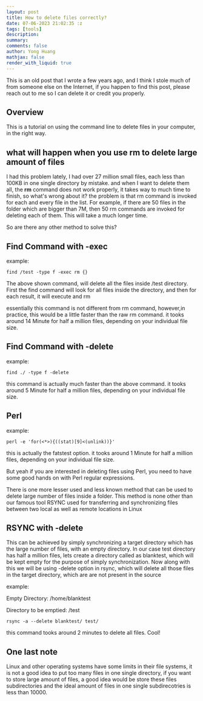 ```yaml
---
layout: post
title: How to delete files correctly?
date: 07-06-2023 21:02:35 :z
tags: [tools]
description:
summary:
comments: false
author: Yong Huang
mathjax: false
render_with_liquid: true
---
```


This is an old post that I wrote a few years ago, and I think I stole much of from someone else on the Internet, if you happen to find this post, please reach out to me so I can delete it or credit you properly.


## Overview

This is a tutorial on using the command line to delete files in your computer, in the right way. 

## what will happen when you use **rm** to delete large amount of files

I had this problem lately, I had over 27 million small files, each less than 100KB in one single directory by mistake. 
and when I want to delete them all, the **rm** command does not work properly, it takes way to much time to finish, so what's wrong about it? the problem is that rm command is invoked for each and every file in the list. For example, if there are 50 files in the folder which are bigger than 7M, then 50 rm commands are invoked for deleting each of them. This will take a much longer time.

So are there any other method to solve this?

## Find Command with -exec

example:
```shell
find /test -type f -exec rm {}
```

The above shown command, will delete all the files inside /test directory. First the find command will look for all files inside the directory, and then for each result, it will execute and rm

essentially this command is not different from rm command, however,in practice, this would be a little faster than the raw rm command. it tooks around 14 Minute for half a million files, depending on your individual file size.

## Find Command with -delete

example:
```shell
find ./ -type f -delete
```

this command is actually much faster than the above command. it tooks around 5 Minute for half a million files, depending on your individual file size.

## Perl

example:
```shell
perl -e 'for(<*>){((stat)[9]<(unlink))}'
```

this is actually the fatstest option. it tooks around 1 Minute for half a million files, depending on your individual file size.

But yeah if you are interested in deleting files using Perl, you need to have some good hands on with Perl regular expressions.

There is one more lesser used and less known method that can be used to delete large number of files inside a folder. This method is none other than our famous tool RSYNC used for transferring and synchronizing files between two local as well as remote locations in Linux




## RSYNC with -delete

This can be achieved by simply synchronizing a target directory which has the large number of files, with an empty directory. In our case test directory has half a million files, lets create a directory called as blanktest, which will be kept empty for the purpose of simply synchronization. Now along with this we will be using -delete option in rsync, which will delete all those files in the target directory, which are are not present in the source

example:

Empty Directory: /home/blanktest

Directory to be emptied: /test 
```shell
rsync -a --delete blanktest/ test/
```

this command tooks around 2 minutes to delete all files. Cool!

## One last note

Linux and other operating systems have some limits in their file systems, it is not a good idea to put too many files in one single directory, if you want to store large amount of files, a good idea would be store these files subdirectories and the ideal amount of files in one single subdirecotries is less than 10000. 




